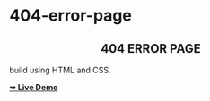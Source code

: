 # 404-error-page


<h2 align="center">404 ERROR PAGE</h2>

  build using HTML and CSS.

  <a href="#"><strong>➥ Live Demo</strong></a>
